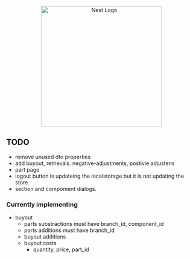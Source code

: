 <p align="center">
  <a href="http://nestjs.com/" target="blank"><img src="https://nestjs.com/img/logo_text.svg" width="320" alt="Nest Logo" /></a>
</p>

## TODO

* remove unused dto properties
* add buyout, retrievals. negative-adjustments, postivie adjustens 
* part page
* logout button is updateing the localstorage but it is not updating the store.
* section and compoment dialogs.

### Currently implementing

* buyout
  * parts substractions must have branch_id, component_id 
  * parts additions must have branch_id 
  * buyout additions
  * buyout costs
    * quantity, price, part_id
